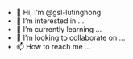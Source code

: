- 👋 Hi, I’m @gsl-lutinghong
- 👀 I’m interested in ...
- 🌱 I’m currently learning ...
- 💞️ I’m looking to collaborate on ...
- 📫 How to reach me ...

<!---
gsl-lutinghong/gsl-lutinghong is a ✨ special ✨ repository because its `README.md` (this file) appears on your GitHub profile.
You can click the Preview link to take a look at your changes.
--->
